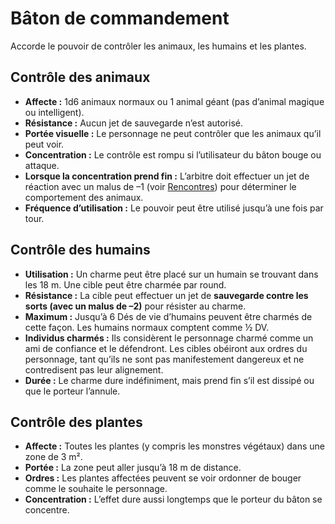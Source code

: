 # Bâton de commandement


Accorde le pouvoir de contrôler les animaux, les humains et les plantes.

## Contrôle des animaux

  - **Affecte :** 1d6 animaux normaux ou 1 animal géant (pas d’animal
    magique ou intelligent).
  - **Résistance :** Aucun jet de sauvegarde n’est autorisé.
  - **Portée visuelle :** Le personnage ne peut contrôler que les
    animaux qu’il peut voir.
  - **Concentration :** Le contrôle est rompu si l’utilisateur du bâton
    bouge ou attaque.
  - **Lorsque la concentration prend fin :** L’arbitre doit effectuer un
    jet de réaction avec un malus de –1 (voir
    [Rencontres](../../Aventure/Rencontres.md)) pour déterminer le
    comportement des animaux.
  - **Fréquence d’utilisation :** Le pouvoir peut être utilisé jusqu’à
    une fois par tour.

## Contrôle des humains

  - **Utilisation :** Un charme peut être placé sur un humain se
    trouvant dans les 18 m. Une cible peut être charmée par round.
  - **Résistance :** La cible peut effectuer un jet de **sauvegarde
    contre les sorts (avec un malus de –2)** pour résister au charme.
  - **Maximum :** Jusqu’à 6 Dés de vie d’humains peuvent être charmés de
    cette façon. Les humains normaux comptent comme ½ DV.
  - **Individus charmés :** Ils considèrent le personnage charmé comme
    un ami de confiance et le défendront. Les cibles obéiront aux ordres
    du personnage, tant qu’ils ne sont pas manifestement dangereux et ne
    contredisent pas leur alignement.
  - **Durée :** Le charme dure indéfiniment, mais prend fin s’il est
    dissipé ou que le porteur l’annule.

## Contrôle des plantes

  - **Affecte :** Toutes les plantes (y compris les monstres végétaux)
    dans une zone de 3 m².
  - **Portée :** La zone peut aller jusqu’à 18 m de distance.
  - **Ordres :** Les plantes affectées peuvent se voir ordonner de
    bouger comme le souhaite le personnage.
  - **Concentration :** L’effet dure aussi longtemps que le porteur du
    bâton se concentre.